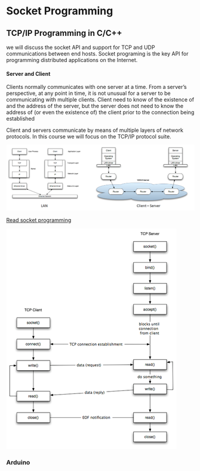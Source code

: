 # Socket Programming



## TCP/IP Programming in C/C++

we will discuss the socket API and support for TCP and UDP communications between end hosts. Socket programing is the key API for programming distributed applications on the Internet.



#### Server and Client

Clients normally communicates with one server at a time. From a server’s perspective, at any point in time, it is not unusual for a server to be communicating with multiple clients. Client need to know of the existence of and the address of the server, but the server does not need to know the address of (or even the existence of) the client prior to the connection being established

Client and servers communicate by means of multiple layers of network protocols. In this course we will focus on the TCP/IP protocol suite.

![](<../../.gitbook/assets/image (115) (1) (1).png>)



[Read socket programming](https://www.cs.dartmouth.edu/\~campbell/cs60/socketprogramming.html)

![](<../../.gitbook/assets/image (113) (1).png>)

###



### Arduino

